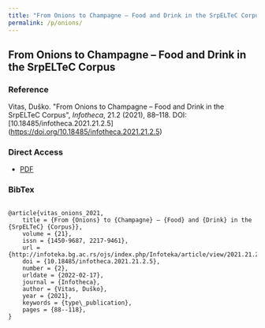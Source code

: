 ```yaml
---
title: "From Onions to Champagne – Food and Drink in the SrpELTeC Corpus"
permalink: /p/onions/
---
```


<meta name="citation_title" content="From Onions to Champagne – Food and Drink in the SrpELTeC Corpus">
<meta name="citation_author" content="Vitas Duško">
<meta name="citation_publication_date" content="2021">
<meta name="citation_journal_name" content="Infotheca - Journal for Digital Humanities">
<meta name="citattion_journal_issue" content="21.2">

## From Onions to Champagne – Food and Drink in the SrpELTeC Corpus

### Reference

Vitas, Duško. "From Onions to Champagne – Food and Drink in the SrpELTeC Corpus", _Infotheca_, 21.2 (2021), 88–118. DOI: [10.18485/infotheca.2021.21.2.5] (https://doi.org/10.18485/infotheca.2021.21.2.5)

### Direct Access

- [PDF](https://github.com/distantreading/compendium/blob/main/f/onions.pdf)

### BibTex

```

@article{vitas_onions_2021,
	title = {From {Onions} to {Champagne} – {Food} and {Drink} in the {SrpELTeC} {Corpus}},
	volume = {21},
	issn = {1450-9687, 2217-9461},
	url = {http://infoteka.bg.ac.rs/ojs/index.php/Infoteka/article/view/2021.21.2.5_en},
	doi = {10.18485/infotheca.2021.21.2.5},
	number = {2},
	urldate = {2022-02-17},
	journal = {Infotheca},
	author = {Vitas, Duško},
	year = {2021},
	keywords = {type\_publication},
	pages = {88--118},
}

```

<span class='Z3988' title='url_ver=Z39.88-2004&amp;ctx_ver=Z39.88-2004&amp;rfr_id=info%3Asid%2Fzotero.org%3A2&amp;rft_id=info%3Adoi%2F10.18485%2Finfotheca.2021.21.2.5&amp;rft_val_fmt=info%3Aofi%2Ffmt%3Akev%3Amtx%3Ajournal&amp;rft.genre=article&amp;rft.atitle=From%20Onions%20to%20Champagne%20%E2%80%93%20Food%20and%20Drink%20in%20the%20SrpELTeC%20Corpus&amp;rft.jtitle=Infotheca&amp;rft.stitle=Infotheca&amp;rft.volume=21&amp;rft.issue=2&amp;rft.aufirst=Du%C5%A1ko&amp;rft.aulast=Vitas&amp;rft.au=Du%C5%A1ko%20Vitas&amp;rft.date=2021&amp;rft.pages=88-118&amp;rft.spage=88&amp;rft.epage=118&amp;rft.issn=1450-9687%2C%202217-9461'></span>
